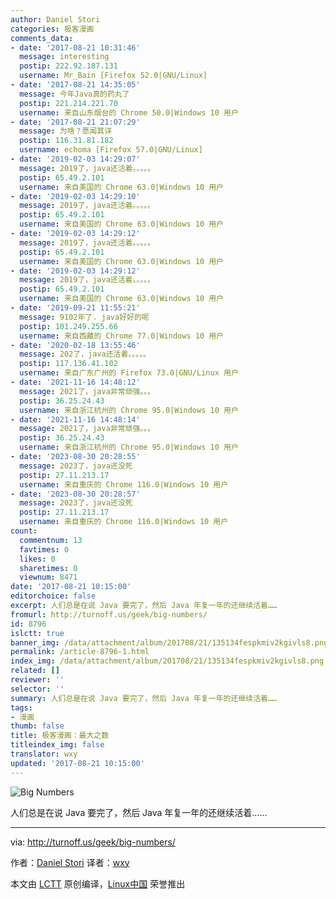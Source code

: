 ```yaml
---
author: Daniel Stori
categories: 极客漫画
comments_data:
- date: '2017-08-21 10:31:46'
  message: interesting
  postip: 222.92.187.131
  username: Mr_Bain [Firefox 52.0|GNU/Linux]
- date: '2017-08-21 14:35:05'
  message: 今年Java真的药丸了
  postip: 221.214.221.70
  username: 来自山东烟台的 Chrome 50.0|Windows 10 用户
- date: '2017-08-21 21:07:29'
  message: 为啥？愿闻其详
  postip: 116.31.81.182
  username: echoma [Firefox 57.0|GNU/Linux]
- date: '2019-02-03 14:29:07'
  message: 2019了，java还活着。。。。。
  postip: 65.49.2.101
  username: 来自美国的 Chrome 63.0|Windows 10 用户
- date: '2019-02-03 14:29:10'
  message: 2019了，java还活着。。。。。
  postip: 65.49.2.101
  username: 来自美国的 Chrome 63.0|Windows 10 用户
- date: '2019-02-03 14:29:12'
  message: 2019了，java还活着。。。。。
  postip: 65.49.2.101
  username: 来自美国的 Chrome 63.0|Windows 10 用户
- date: '2019-02-03 14:29:12'
  message: 2019了，java还活着。。。。。
  postip: 65.49.2.101
  username: 来自美国的 Chrome 63.0|Windows 10 用户
- date: '2019-09-21 11:55:21'
  message: 9102年了. java好好的呢
  postip: 101.249.255.66
  username: 来自西藏的 Chrome 77.0|Windows 10 用户
- date: '2020-02-18 13:55:46'
  message: 202了，java还活着。。。。。
  postip: 117.136.41.102
  username: 来自广东广州的 Firefox 73.0|GNU/Linux 用户
- date: '2021-11-16 14:48:12'
  message: 2021了，java非常顽强。。。
  postip: 36.25.24.43
  username: 来自浙江杭州的 Chrome 95.0|Windows 10 用户
- date: '2021-11-16 14:48:14'
  message: 2021了，java非常顽强。。。
  postip: 36.25.24.43
  username: 来自浙江杭州的 Chrome 95.0|Windows 10 用户
- date: '2023-08-30 20:28:55'
  message: 2023了，java还没死
  postip: 27.11.213.17
  username: 来自重庆的 Chrome 116.0|Windows 10 用户
- date: '2023-08-30 20:28:57'
  message: 2023了，java还没死
  postip: 27.11.213.17
  username: 来自重庆的 Chrome 116.0|Windows 10 用户
count:
  commentnum: 13
  favtimes: 0
  likes: 0
  sharetimes: 0
  viewnum: 8471
date: '2017-08-21 10:15:00'
editorchoice: false
excerpt: 人们总是在说 Java 要完了，然后 Java 年复一年的还继续活着……
fromurl: http://turnoff.us/geek/big-numbers/
id: 8796
islctt: true
banner_img: /data/attachment/album/201708/21/135134fespkmiv2kgivls8.png.large.jpg
permalink: /article-8796-1.html
index_img: /data/attachment/album/201708/21/135134fespkmiv2kgivls8.png.thumb.jpg
related: []
reviewer: ''
selector: ''
summary: 人们总是在说 Java 要完了，然后 Java 年复一年的还继续活着……
tags:
- 漫画
thumb: false
title: 极客漫画：最大之数
titleindex_img: false
translator: wxy
updated: '2017-08-21 10:15:00'
---
```


![Big Numbers](/data/attachment/album/201708/21/135134fespkmiv2kgivls8.png)


人们总是在说 Java 要完了，然后 Java 年复一年的还继续活着……




---


via: <http://turnoff.us/geek/big-numbers/>


作者：[Daniel Stori](http://turnoff.us/about/) 译者：[wxy](https://github.com/wxy)


本文由 [LCTT](https://github.com/LCTT/TranslateProject) 原创编译，[Linux中国](https://linux.cn/) 荣誉推出